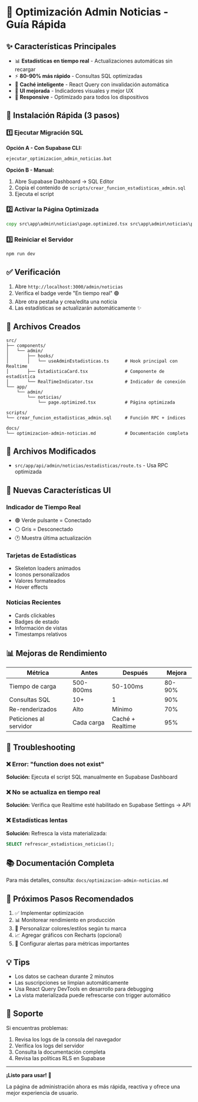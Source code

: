 # 🚀 Optimización Admin Noticias - Guía Rápida

## ✨ Características Principales

- 📊 **Estadísticas en tiempo real** - Actualizaciones automáticas sin recargar
- ⚡ **80-90% más rápido** - Consultas SQL optimizadas
- 🎯 **Caché inteligente** - React Query con invalidación automática
- 🎨 **UI mejorada** - Indicadores visuales y mejor UX
- 📱 **Responsive** - Optimizado para todos los dispositivos

## 🎯 Instalación Rápida (3 pasos)

### 1️⃣ Ejecutar Migración SQL

**Opción A - Con Supabase CLI:**
```cmd
ejecutar_optimizacion_admin_noticias.bat
```

**Opción B - Manual:**
1. Abre Supabase Dashboard → SQL Editor
2. Copia el contenido de `scripts/crear_funcion_estadisticas_admin.sql`
3. Ejecuta el script

### 2️⃣ Activar la Página Optimizada

```cmd
copy src\app\admin\noticias\page.optimized.tsx src\app\admin\noticias\page.tsx
```

### 3️⃣ Reiniciar el Servidor

```cmd
npm run dev
```

## ✅ Verificación

1. Abre `http://localhost:3000/admin/noticias`
2. Verifica el badge verde "En tiempo real" 🟢
3. Abre otra pestaña y crea/edita una noticia
4. Las estadísticas se actualizarán automáticamente ✨

## 📁 Archivos Creados

```
src/
├── components/
│   └── admin/
│       ├── hooks/
│       │   └── useAdminEstadisticas.ts      # Hook principal con Realtime
│       ├── EstadisticaCard.tsx              # Componente de estadística
│       └── RealTimeIndicator.tsx            # Indicador de conexión
└── app/
    └── admin/
        └── noticias/
            └── page.optimized.tsx           # Página optimizada

scripts/
└── crear_funcion_estadisticas_admin.sql     # Función RPC + índices

docs/
└── optimizacion-admin-noticias.md           # Documentación completa
```

## 🔧 Archivos Modificados

- `src/app/api/admin/noticias/estadisticas/route.ts` - Usa RPC optimizada

## 🎨 Nuevas Características UI

### Indicador de Tiempo Real
- 🟢 Verde pulsante = Conectado
- ⚪ Gris = Desconectado
- 🕐 Muestra última actualización

### Tarjetas de Estadísticas
- Skeleton loaders animados
- Iconos personalizados
- Valores formateados
- Hover effects

### Noticias Recientes
- Cards clickables
- Badges de estado
- Información de vistas
- Timestamps relativos

## 📊 Mejoras de Rendimiento

| Métrica | Antes | Después | Mejora |
|---------|-------|---------|--------|
| Tiempo de carga | 500-800ms | 50-100ms | 80-90% |
| Consultas SQL | 10+ | 1 | 90% |
| Re-renderizados | Alto | Mínimo | 70% |
| Peticiones al servidor | Cada carga | Caché + Realtime | 95% |

## 🐛 Troubleshooting

### ❌ Error: "function does not exist"
**Solución:** Ejecuta el script SQL manualmente en Supabase Dashboard

### ❌ No se actualiza en tiempo real
**Solución:** Verifica que Realtime esté habilitado en Supabase Settings → API

### ❌ Estadísticas lentas
**Solución:** Refresca la vista materializada:
```sql
SELECT refrescar_estadisticas_noticias();
```

## 📚 Documentación Completa

Para más detalles, consulta: `docs/optimizacion-admin-noticias.md`

## 🎯 Próximos Pasos Recomendados

1. ✅ Implementar optimización
2. 📊 Monitorear rendimiento en producción
3. 🎨 Personalizar colores/estilos según tu marca
4. 📈 Agregar gráficos con Recharts (opcional)
5. 🔔 Configurar alertas para métricas importantes

## 💡 Tips

- Los datos se cachean durante 2 minutos
- Las suscripciones se limpian automáticamente
- Usa React Query DevTools en desarrollo para debugging
- La vista materializada puede refrescarse con trigger automático

## 🤝 Soporte

Si encuentras problemas:
1. Revisa los logs de la consola del navegador
2. Verifica los logs del servidor
3. Consulta la documentación completa
4. Revisa las políticas RLS en Supabase

---

**¡Listo para usar! 🎉**

La página de administración ahora es más rápida, reactiva y ofrece una mejor experiencia de usuario.
